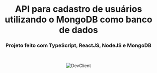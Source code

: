 <div align="center">

  # API para cadastro de usuários utilizando o MongoDB como banco de dados
  ### Projeto feito com TypeScript, ReactJS, NodeJS e MongoDB

  <br>

  ![DevClient](https://github.com/user-attachments/assets/e388d1a1-d0ac-4dda-b5ae-afc5d252d4e0)

</div>
